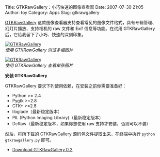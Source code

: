 Title: GTKRawGallery：小巧快速的图像查看器
Date: 2007-07-30 21:05
Author: toy
Category: Apps
Slug: gtkrawgallery

[GTKRawGallery](https://sourceforge.net/projects/gtkrawgallery/)
这款图像查看器支持查看常见的图像文件格式，具有专辑管理、幻灯片播放、支持相机的
raw 文件和 Exif 信息等功能。在试用 GTKRawGallery
后，它给我留下了小巧、快速的深刻印象。

[![GTKRawGallery](http://i.linuxtoy.org/i/2007/07/gtkrawgallery01_s.jpg)](http://i.linuxtoy.org/i/2007/07/gtkrawgallery01.jpg)  
*使用 GTKRawGallery 浏览多幅图片*

[![GTKRawGallery](http://i.linuxtoy.org/i/2007/07/gtkrawgallery02_s.jpg)](http://i.linuxtoy.org/i/2007/07/gtkrawgallery02.jpg)  
*使用 GTKRawGallery 查看单张图片*

**安装 GTKRawGallery**

GTKRawGallery 要求下列使用依赖，在安装之前你需要准备好：

-   Python >= 2.4
-   Pygtk >=2.8
-   GTK+ >=2.8
-   libglade（最新稳定版本）
-   PIL (Python Imaging Library)（最新稳定版本）
-   DcRaw（最新稳定版本，如果你想使用 raw 支持才安装，否则可以不装）

然后，将所下载的 GTKRawGallery 源码包文件提取出来，在终端中执行
`python gtkrawgallery.py` 即可。

- [Download GTKRawGallery
0.2](https://sourceforge.net/project/showfiles.php?group_id=199135)
